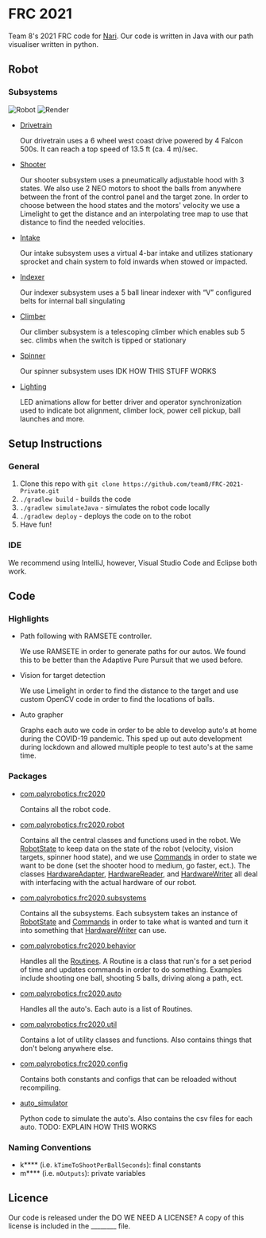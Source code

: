 # FRC 2021

Team 8's 2021 FRC code for [Nari](http://palyrobotics.com/robots/). Our code is written in Java with our path visualiser written in python.

## Robot

### Subsystems

![Robot](https://i.imgur.com/m5wDzObh.jpg)
![Render](http://palyrobotics.com/assets/img/robots/nari.png)

* [Drivetrain](src/main/java/com/palyrobotics/frc2020/subsystems/Drive.java)

    Our drivetrain uses a 6 wheel west coast drive powered by 4 Falcon 500s. It can reach a top speed of 13.5 ft (ca. 4 m)/sec.

* [Shooter](src/main/java/com/palyrobotics/frc2020/subsystems/Shooter.java)

    Our shooter subsystem uses a pneumatically adjustable hood with 3 states. We also use 2 NEO motors to shoot the balls
    from anywhere between the front of the control panel and the target zone. In order to choose between the hood states
    and the motors' velocity we use a Limelight to get the distance and an interpolating tree map to use that distance
    to find the needed velocities.

* [Intake](src/main/java/com/palyrobotics/frc2020/subsystems/Intake.java)

    Our intake subsystem uses a virtual 4-bar intake and utilizes stationary sprocket and chain system to fold inwards
    when stowed or impacted.

* [Indexer](src/main/java/com/palyrobotics/frc2020/subsystems/Indexer.java)

    Our indexer subsystem uses a 5 ball linear indexer with “V” configured belts for internal ball singulating

* [Climber](src/main/java/com/palyrobotics/frc2020/subsystems/Climber.java)

    Our climber subsystem is a telescoping climber which enables sub 5 sec. climbs when the switch is tipped or stationary

* [Spinner](src/main/java/com/palyrobotics/frc2020/subsystems/Spinner.java)

    Our spinner subsystem uses IDK HOW THIS STUFF WORKS

* [Lighting](src/main/java/com/palyrobotics/frc2020/subsystems/Lighting.java)

    LED animations allow for better driver and operator synchronization used to indicate bot alignment, climber lock,
    power cell pickup, ball launches and more.

## Setup Instructions

### General
1. Clone this repo with ``git clone https://github.com/team8/FRC-2021-Private.git``
2. ``./gradlew build`` - builds the code
3. ``./gradlew simulateJava`` - simulates the robot code locally
4. ``./gradlew deploy`` - deploys the code on to the robot
5. Have fun!

### IDE
We recommend using IntelliJ, however, Visual Studio Code and Eclipse both work.

## Code

### Highlights
* Path following with RAMSETE controller.
    
    We use RAMSETE in order to generate paths for our autos. We found this to be better than the Adaptive Pure
    Pursuit that we used before.

* Vision for target detection
    
    We use Limelight in order to find the distance to the target and use custom OpenCV code in order to find the 
    locations of balls.
  
* Auto grapher
    
    Graphs each auto we code in order to be able to develop auto's at home during the COVID-19 pandemic.
    This sped up out auto development during lockdown and allowed multiple people to test auto's at the same time.

### Packages
* [com.palyrobotics.frc2020](src/main/java/com/palyrobotics/frc2020)

    Contains all the robot code.
  
* [com.palyrobotics.frc2020.robot](src/main/java/com/palyrobotics/frc2020/robot)
    
    Contains all the central classes and functions used in the robot. We [RobotState](src/main/java/com/palyrobotics/frc2020/robot/RobotState.java) 
  to keep data on the state of the robot (velocity, vision targets, spinner hood state), and we use
  [Commands](src/main/java/com/palyrobotics/frc2020/robot/Commands.java) in order to state we want to be done
  (set the shooter hood to medium, go faster, ect.). The classes 
  [HardwareAdapter](src/main/java/com/palyrobotics/frc2020/robot/HardwareAdapter.java), 
  [HardwareReader](src/main/java/com/palyrobotics/frc2020/robot/HardwareReader.java), and
  [HardwareWriter](src/main/java/com/palyrobotics/frc2020/robot/HardwareWriter.java)
  all deal with interfacing with the  actual hardware of our robot.
  
* [com.palyrobotics.frc2020.subsystems](src/main/java/com/palyrobotics/frc2020/subsystems)
  
    Contains all the subsystems. Each subsystem takes an instance of [RobotState](src/main/java/com/palyrobotics/frc2020/robot/RobotState.java)
  and [Commands](src/main/java/com/palyrobotics/frc2020/robot/Commands.java) in order to take what is wanted
  and turn it into something that [HardwareWriter](src/main/java/com/palyrobotics/frc2020/robot/HardwareWriter.java) can use.
  
* [com.palyrobotics.frc2020.behavior](src/main/java/com/palyrobotics/frc2020/behavior)
  
    Handles all the [Routines](src/main/java/com/palyrobotics/frc2020/behavior/RoutineBase.java).
  A Routine is a class that run's for a set period of time and updates commands in order to do something.
  Examples include shooting one ball, shooting 5 balls, driving along a path, ect.

* [com.palyrobotics.frc2020.auto](src/main/java/com/palyrobotics/frc2020/auto)
  
    Handles all the auto's. Each auto is a list of Routines.

* [com.palyrobotics.frc2020.util](src/main/java/com/palyrobotics/frc2020/util)
  
    Contains a lot of utility classes and functions. Also contains things that don't belong anywhere else.

* [com.palyrobotics.frc2020.config](src/main/java/com/palyrobotics/frc2020/config)
  
    Contains both constants and configs that can be reloaded without recompiling.

* [auto_simulator](auto_simulator)
  
    Python code to simulate the auto's. Also contains the csv files for each auto. TODO: EXPLAIN HOW THIS WORKS

### Naming Conventions

* k**** (i.e. ``kTimeToShootPerBallSeconds``): final constants
* m**** (i.e. ``mOutputs``): private variables

## Licence

Our code is released under the DO WE NEED A LICENSE? A copy of this license is included in the ________ file.